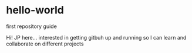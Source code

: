 # hello-world
first repository guide

Hi! JP here... interested in getting gitbuh up and running so I can learn and collaborate on different projects
